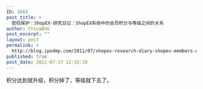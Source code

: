 ```yaml
---
ID: 1665
post_title: >
  密码保护：ShopEX-研究日记：ShopEX系统中的会员积分与等级之间的关系
author: ChinaBUG
post_excerpt: ""
layout: post
permalink: >
  http://blog.ipodmp.com/2011/07/shopex-research-diary-shopex-members-of-the-system-level-integration-and-the-relationship-between.html
published: true
post_date: 2011-07-17 12:15:19
---
```

积分达到就升级，积分掉了，等级就下去了。